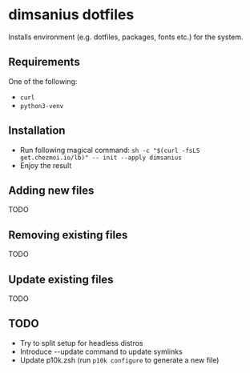 # dimsanius dotfiles

Installs environment (e.g. dotfiles, packages, fonts etc.) for the system.

## Requirements

One of the following:

- `curl`
- `python3-venv`

## Installation

- Run following magical command: `sh -c "$(curl -fsLS get.chezmoi.io/lb)" -- init --apply dimsanius`
- Enjoy the result

## Adding new files

TODO

## Removing existing files

TODO

## Update existing files

TODO

## TODO

- Try to split setup for headless distros
- Introduce --update command to update symlinks
- Update p10k.zsh (run `p10k configure` to generate a new file)
